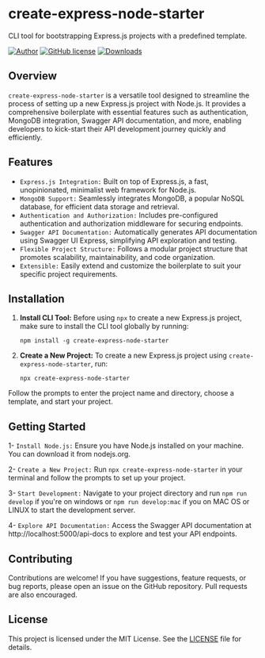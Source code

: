 # create-express-node-starter

CLI tool for bootstrapping Express.js projects with a predefined template.

[![Author](http://img.shields.io/badge/author-@rfadhlaoui-blue.svg)](https://tn.linkedin.com/in/fadhlaouiraed)
[![GitHub license](https://img.shields.io/github/license/maitraysuthar/rest-api-nodejs-mongodb.svg)](https://github.com/fadhlaouir/express-node-starter/blob/main/LICENSE)
[![Downloads](https://img.shields.io/npm/dt/create-express-node-starter.svg)](https://www.npmjs.com/package/create-express-node-starter)

## Overview

`create-express-node-starter` is a versatile tool designed to streamline the process of setting up a new Express.js project with Node.js. It provides a comprehensive boilerplate with essential features such as authentication, MongoDB integration, Swagger API documentation, and more, enabling developers to kick-start their API development journey quickly and efficiently.

## Features

- `Express.js Integration:` Built on top of Express.js, a fast, unopinionated, minimalist web framework for Node.js.
- `MongoDB Support:` Seamlessly integrates MongoDB, a popular NoSQL database, for efficient data storage and retrieval.
- `Authentication and Authorization:` Includes pre-configured authentication and authorization middleware for securing endpoints.
- `Swagger API Documentation:` Automatically generates API documentation using Swagger UI Express, simplifying API exploration and testing.
- `Flexible Project Structure:` Follows a modular project structure that promotes scalability, maintainability, and code organization.
- `Extensible:` Easily extend and customize the boilerplate to suit your specific project requirements.

## Installation

1.  **Install CLI Tool:**
    Before using `npx` to create a new Express.js project, make sure to install the CLI tool globally by running:

        npm install -g create-express-node-starter

2.  **Create a New Project:**
    To create a new Express.js project using `create-express-node-starter`, run:

        npx create-express-node-starter

Follow the prompts to enter the project name and directory, choose a template, and start your project.

## Getting Started

1- `Install Node.js:` Ensure you have Node.js installed on your machine. You can download it from nodejs.org.

2- `Create a New Project:` Run `npx create-express-node-starter` in your terminal and follow the prompts to set up your project.

3- `Start Development:` Navigate to your project directory and run `npm run develop` if you're on windows or `npm run develop:mac` if you on MAC OS or LINUX to start the development server.

4- `Explore API Documentation:` Access the Swagger API documentation at http://localhost:5000/api-docs to explore and test your API endpoints.

## Contributing

Contributions are welcome! If you have suggestions, feature requests, or bug reports, please open an issue on the GitHub repository. Pull requests are also encouraged.

## License

This project is licensed under the MIT License. See the [LICENSE](LICENSE) file for details.

